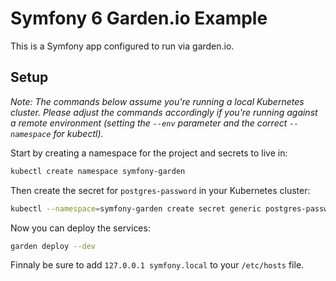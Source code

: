 # Symfony 6 Garden.io Example

This is a Symfony app configured to run via garden.io.

## Setup

_Note: The commands below assume you're running a local Kubernetes cluster. Please adjust the commands accordingly if you're running against a remote environment (setting the `--env` parameter and the correct `--namespace` for kubectl)._

Start by creating a namespace for the project and secrets to live in:

```sh
kubectl create namespace symfony-garden
```

Then create the secret for `postgres-password` in your Kubernetes cluster:

```sh
kubectl --namespace=symfony-garden create secret generic postgres-password --from-literal=root=superdupersecret
```

Now you can deploy the services:

```sh
garden deploy --dev
```

Finnaly be sure to add `127.0.0.1 symfony.local` to your `/etc/hosts` file.
